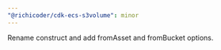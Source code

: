 ```yaml
---
"@richicoder/cdk-ecs-s3volume": minor
---
```


Rename construct and add fromAsset and fromBucket options.
